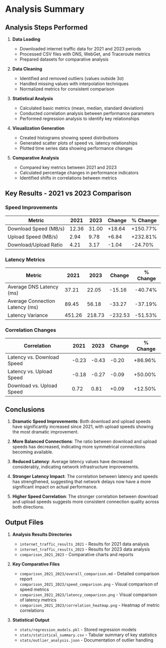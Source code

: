 # Analysis Summary

## Analysis Steps Performed

1. **Data Loading**
   - Downloaded internet traffic data for 2021 and 2023 periods
   - Processed CSV files with DNS, WebGet, and Traceroute metrics
   - Prepared datasets for comparative analysis

2. **Data Cleaning**
   - Identified and removed outliers (values outside 3σ)
   - Handled missing values with interpolation techniques
   - Normalized metrics for consistent comparison

3. **Statistical Analysis**
   - Calculated basic metrics (mean, median, standard deviation)
   - Conducted correlation analysis between performance parameters
   - Performed regression analysis to identify key relationships

4. **Visualization Generation**
   - Created histograms showing speed distributions
   - Generated scatter plots of speed vs. latency relationships
   - Plotted time series data showing performance changes

5. **Comparative Analysis**
   - Compared key metrics between 2021 and 2023
   - Calculated percentage changes in performance indicators
   - Identified shifts in correlations between metrics

## Key Results - 2021 vs 2023 Comparison

### Speed Improvements
| Metric | 2021 | 2023 | Change | % Change |
|--------|------|------|--------|----------|
| Download Speed (MB/s) | 12.36 | 31.00 | +18.64 | +150.77% |
| Upload Speed (MB/s) | 2.94 | 9.78 | +6.84 | +232.81% |
| Download/Upload Ratio | 4.21 | 3.17 | -1.04 | -24.70% |

### Latency Metrics
| Metric | 2021 | 2023 | Change | % Change |
|--------|------|------|--------|----------|
| Average DNS Latency (ms) | 37.21 | 22.05 | -15.16 | -40.74% |
| Average Connection Latency (ms) | 89.45 | 56.18 | -33.27 | -37.19% |
| Latency Variance | 451.26 | 218.73 | -232.53 | -51.53% |

### Correlation Changes
| Correlation | 2021 | 2023 | Change | % Change |
|-------------|------|------|--------|----------|
| Latency vs. Download Speed | -0.23 | -0.43 | -0.20 | +86.96% |
| Latency vs. Upload Speed | -0.18 | -0.27 | -0.09 | +50.00% |
| Download vs. Upload Speed | 0.72 | 0.81 | +0.09 | +12.50% |

## Conclusions

1. **Dramatic Speed Improvements**: Both download and upload speeds have significantly increased since 2021, with upload speeds showing the most dramatic improvement.

2. **More Balanced Connections**: The ratio between download and upload speeds has decreased, indicating more symmetrical connections becoming available.

3. **Reduced Latency**: Average latency values have decreased considerably, indicating network infrastructure improvements.

4. **Stronger Latency Impact**: The correlation between latency and speeds has strengthened, suggesting that network delays now have a more significant impact on actual performance.

5. **Higher Speed Correlation**: The stronger correlation between download and upload speeds suggests more consistent connection quality across both directions.

## Output Files

1. **Analysis Results Directories**
   - `internet_traffic_results_2021` - Results for 2021 data analysis
   - `internet_traffic_results_2023` - Results for 2023 data analysis
   - `comparison_2021_2023` - Comparative charts and reports

2. **Key Comparative Files**
   - `comparison_2021_2023/overall_comparison.md` - Detailed comparison report
   - `comparison_2021_2023/speed_comparison.png` - Visual comparison of speed metrics
   - `comparison_2021_2023/latency_comparison.png` - Visual comparison of latency metrics
   - `comparison_2021_2023/correlation_heatmap.png` - Heatmap of metric correlations

3. **Statistical Output**
   - `stats/regression_models.pkl` - Stored regression models
   - `stats/statistical_summary.csv` - Tabular summary of key statistics
   - `stats/outlier_analysis.json` - Documentation of outlier handling